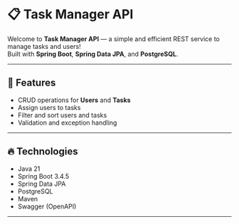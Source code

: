 # 📋 Task Manager API

Welcome to **Task Manager API** — a simple and efficient REST service to manage tasks and users!  
Built with **Spring Boot**, **Spring Data JPA**, and **PostgreSQL**.

---

## 🚀 Features

- CRUD operations for **Users** and **Tasks**
- Assign users to tasks
- Filter and sort users and tasks
- Validation and exception handling

---

## 🔥 Technologies

- Java 21
- Spring Boot 3.4.5
- Spring Data JPA
- PostgreSQL
- Maven
- Swagger (OpenAPI)

---